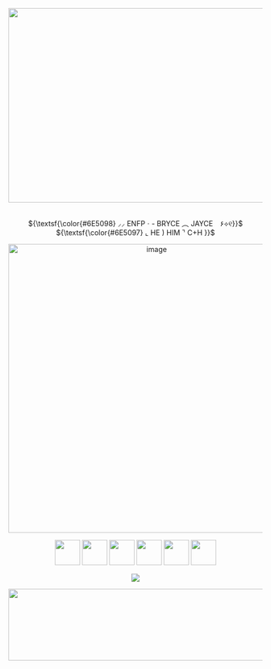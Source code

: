 <p align="center">
<img width="1257" height="385" alt="image" src="https://github.com/user-attachments/assets/543feb42-74be-4145-ae48-963434ed76c7" />

  <p align="center"> 
    <br> </h1>${\textsf{\color{#6E5098} ⸝⸝ ENFPㆍ-  BRYCE ︵ JAYCE　۶⟡୧}}$ 
 <br>  </h1>${\textsf{\color{#6E5097} ⌞ HE ) HIM ⌝ C+H }}$
  <p align="center">
 
  <img width="572" height="572" alt="image" src="https://github.com/user-attachments/assets/fc4391e3-6e74-4cc1-b61f-0dd852d9a85b" />
  <p align="center">

<img width="50" height="50" src="https://github.com/user-attachments/assets/6eb72330-6116-498d-8980-cdbbb0c96eee" /> 
<img width="50" height="50" src="https://github.com/user-attachments/assets/6eb72330-6116-498d-8980-cdbbb0c96eee" />
<img width="50" height="50" src="https://github.com/user-attachments/assets/6eb72330-6116-498d-8980-cdbbb0c96eee" />
<img width="50" height="50" src="https://github.com/user-attachments/assets/6eb72330-6116-498d-8980-cdbbb0c96eee" />
<img width="50" height="50" src="https://github.com/user-attachments/assets/6eb72330-6116-498d-8980-cdbbb0c96eee" />
<img width="50" height="50" src="https://github.com/user-attachments/assets/6eb72330-6116-498d-8980-cdbbb0c96eee" />
<p align="center">
   
<p align="center">
<img src="https://files.catbox.moe/edgvvk.png"/>
</p>
<p align="center">

<gif width="100" height="50" alt="image" src="https://github.com/user-attachments/assets/a4fc7299-197b-40df-b5f3-0de61eebdc9e" />


<img width="1257" height="142" alt="yaaa" src="https://github.com/user-attachments/assets/6a3b26c1-59d4-4e60-b1e9-a0ed9ca734f5" />
